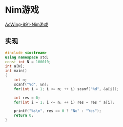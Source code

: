 # Nim游戏

[AcWing-891-Nim游戏](https://www.acwing.com/solution/AcWing/content/5879/)

## 实现

```cpp
#include <iostream>
using namespace std;
const int N = 100010;
int a[N];
int main()
{
    int n;
    scanf("%d", &n);
    for(int i = 1; i <= n; ++ i) scanf("%d", &a[i]);

    int res = 0;
    for(int i = 1; i <= n; ++ i) res = res ^ a[i];

    printf("%s\n", res == 0 ? "No" : "Yes");
    return 0;
}
```

